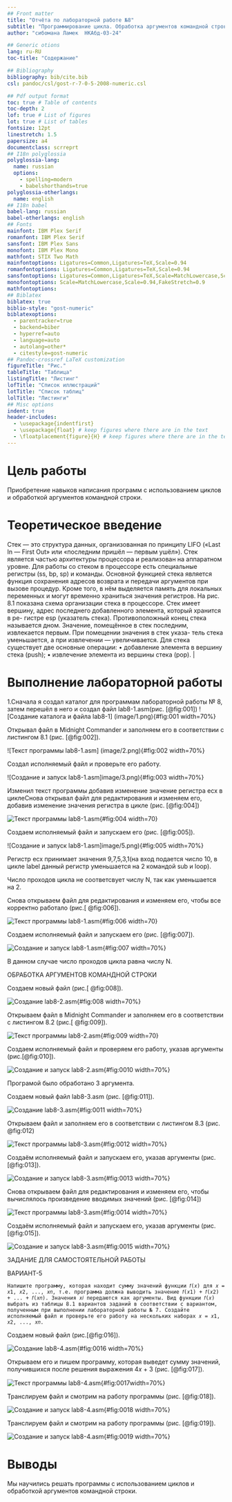 ```yaml
---
## Front matter
title: "Отчёта по лабораторной работе №8"
subtitle: "Программирование цикла. Обработка аргументов командной строки."
author: "сибомана Ламек  НКАбд-03-24"

## Generic otions
lang: ru-RU
toc-title: "Содержание"

## Bibliography
bibliography: bib/cite.bib
csl: pandoc/csl/gost-r-7-0-5-2008-numeric.csl

## Pdf output format
toc: true # Table of contents
toc-depth: 2
lof: true # List of figures
lot: true # List of tables
fontsize: 12pt
linestretch: 1.5
papersize: a4
documentclass: scrreprt
## I18n polyglossia
polyglossia-lang:
  name: russian
  options:
	- spelling=modern
	- babelshorthands=true
polyglossia-otherlangs:
  name: english
## I18n babel
babel-lang: russian
babel-otherlangs: english
## Fonts
mainfont: IBM Plex Serif
romanfont: IBM Plex Serif
sansfont: IBM Plex Sans
monofont: IBM Plex Mono
mathfont: STIX Two Math
mainfontoptions: Ligatures=Common,Ligatures=TeX,Scale=0.94
romanfontoptions: Ligatures=Common,Ligatures=TeX,Scale=0.94
sansfontoptions: Ligatures=Common,Ligatures=TeX,Scale=MatchLowercase,Scale=0.94
monofontoptions: Scale=MatchLowercase,Scale=0.94,FakeStretch=0.9
mathfontoptions:
## Biblatex
biblatex: true
biblio-style: "gost-numeric"
biblatexoptions:
  - parentracker=true
  - backend=biber
  - hyperref=auto
  - language=auto
  - autolang=other*
  - citestyle=gost-numeric
## Pandoc-crossref LaTeX customization
figureTitle: "Рис."
tableTitle: "Таблица"
listingTitle: "Листинг"
lofTitle: "Список иллюстраций"
lotTitle: "Список таблиц"
lolTitle: "Листинги"
## Misc options
indent: true
header-includes:
  - \usepackage{indentfirst}
  - \usepackage{float} # keep figures where there are in the text
  - \floatplacement{figure}{H} # keep figures where there are in the text
---
```


# Цель работы
Приобретение навыков написания программ с использованием циклов и обработкой
аргументов командной строки.


# Теоретическое введение

  Стек — это структура данных, организованная по принципу LIFO («Last In — First Out»
или «последним пришёл — первым ушёл»). Стек является частью архитектуры процессора и
реализован на аппаратном уровне. Для работы со стеком в процессоре есть специальные
регистры (ss, bp, sp) и команды.
Основной функцией стека является функция сохранения адресов возврата и передачи
аргументов при вызове процедур. Кроме того, в нём выделяется память для локальных
переменных и могут временно храниться значения регистров.
На рис. 8.1 показана схема организации стека в процессоре.
Стек имеет вершину, адрес последнего добавленного элемента, который хранится в ре-
гистре esp (указатель стека). Противоположный конец стека называется дном. Значение,
помещённое в стек последним, извлекается первым. При помещении значения в стек указа-
тель стека уменьшается, а при извлечении — увеличивается.
Для стека существует две основные операции:
• добавление элемента в вершину стека (push);
• извлечение элемента из вершины стека (pop).                                             |


# Выполнение лабораторной работы
1.Сначала я создал каталог для программам лабораторной работы № 8, затем перешёл в него и
создал файл lab8-1.asm(рис. [@fig:001])
![Создание каталога и файла lab8-1] (image/1.png){#fig:001 width=70%}


Открывал файл в Midnight Commander и заполняем его в соответствии с листингом 8.1 (рис. [@fig:002]).

![Текст программы lab8-1.asm] (image/2.png){#fig:002 width=70%}

 Создал исполняемый файл и проверьте его работу.
 
 ![Создание и запуск lab8-1.asm]image/3.png){#fig:003 width=70%}

Изменил текст программы добавив изменение
значение регистра ecx в циклеСнова открывал файл для редактирования и изменяем его, добавив изменение значения регистра в цикле (рис. [@fig:004])

![Текст программы lab8-1.asm](image/4.png){#fig:004 width=70}

Создаем исполняемый файл и запускаем его (рис. [@fig:005]).

![Создание и запуск lab8-1.asm]image/5.png){#fig:005 width=70%}

Регистр ecx принимает значения 9,7,5,3,1(на вход подается число 10, в цикле label данный регистр уменьшается на 2 командой sub и loop).

Число проходов цикла не соответсвует числу N, так как уменьшается на 2.

Снова открываем файл для редактирования и изменяем его, чтобы все корректно работало (рис.[ @fig:006]).

![Текст программы lab8-1.asm](image/6.png){#fig:006 width=70}

Создаем исполняемый файл и запускаем его (рис. [@fig:007]).

![Создание и запуск lab8-1.asm](image/7.png){#fig:007 width=70%}

В данном случае число проходов цикла равна числу N.

ОБРАБОТКА АРГУМЕНТОВ КОМАНДНОЙ СТРОКИ

Создаем новый файл (рис.[ @fig:008]).

![Создание lab8-2.asm](image/8.png){#fig:008 width=70%}

Открываем файл в Midnight Commander и заполняем его в соответствии с листингом 8.2 (рис.[ @fig:009]).

![Текст программы lab8-2.asm](image/9.png){#fig:009 width=70}

Создаем исполняемый файл и проверяем его работу, указав аргументы (рис.[@fig:010]).

![Создание и запуск lab8-2.asm](image/10.png){#fig:0010 width=70%}

Програмой было обработано 3 аргумента.

Создаем новый файл lab8-3.asm (рис. [@fig:011]).

![Создание lab8-3.asm](image/11.png){#fig:0011 width=70%}

Открываем файл и заполняем его в соответствии с листингом 8.3 (рис. @fig:012)

![Текст программы lab8-3.asm](image/12.png){#fig:0012 width=70%}

Создаём исполняемый файл и запускаем его, указав аргументы (рис. [@fig:013]).

![Создание и запуск lab8-3.asm](image/13.png){#fig:0013 width=70%}


Снова открываем файл для редактирования и изменяем его, чтобы вычислялось произведение вводимых значений (рис. [@fig:014])

![Текст программы lab8-3.asm](image/14.png){#fig:0014 width=70%}


Создаём исполняемый файл и запускаем его, указав аргументы (рис. [@fig:015]).

![Создание и запуск lab8-3.asm](image/15.png){#fig:0015 width=70%}


ЗАДАНИЕ ДЛЯ САМОСТОЯТЕЛЬНОЙ РАБОТЫ

ВАРИАНТ-5

    Напишите программу, которая находит сумму значений функции 𝑓(𝑥) для 𝑥 = 𝑥1, 𝑥2, ..., 𝑥𝑛, т.е. программа должна выводить значение 𝑓(𝑥1) + 𝑓(𝑥2) + ... + 𝑓(𝑥𝑛). Значения 𝑥𝑖 передаются как аргументы. Вид функции 𝑓(𝑥) выбрать из таблицы 8.1 вариантов заданий в соответствии с вариантом, полученным при выполнении лабораторной работы № 7. Создайте исполняемый файл и проверьте его работу на нескольких наборах 𝑥 = 𝑥1, 𝑥2, ..., 𝑥𝑛.

Создаем новый файл (рис.[@fig:016]).

![Создание lab8-4.asm](image/16.png){#fig:0016 width=70%}

Открываем его и пишем программу, которая выведет сумму значений, получившихся после решения выражения 4𝑥 + 3 (рис. [@fig:017]).

![Текст программы lab8-4.asm](image/17.png){#fig:0017width=70%}

Транслируем файл и смотрим на работу программы (рис. [@fig:018]).

![Создание и запуск lab8-4.asm](image/18.png){#fig:0018 width=70%}

Транслируем файл и смотрим на работу программы (рис. [@fig:019]).

![Создание и запуск lab8-4.asm](image/19.png){#fig:0019 width=70%}


# Выводы
Мы научились решать программы с использованием циклов и обработкой аргументов командной строки.



